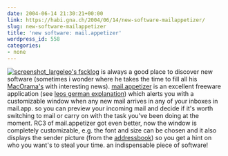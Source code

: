 ```yaml
---
date: 2004-06-14 21:30:21+00:00
link: https://habi.gna.ch/2004/06/14/new-software-mailappetizer/
slug: new-software-mailappetizer
title: 'new software: mail.appetizer'
wordpress_id: 558
categories:
- none
---
```


[![screenshot_large](https://habi.gna.ch/blog/images/screenshot_large-tm.jpg)](https://habi.gna.ch/blog/images/screenshot_large.png)[leo's fscklog](http://fscklog.typepad.com/fsck/) is always a good place to discover new software (sometimes i wonder where he takes the time to fill all his [MacOrama's](http://fscklog.typepad.com/fsck/2004/06/macorama_fr_den_9.html) with interesting news).
[mail.appetizer](http://www.bronsonbeta.com/mailappetizer/) is an excellent freeware application (see [leos german explanation](http://fscklog.typepad.com/fsck/2004/01/freeware_mailap.html)) which alerts you with a customizable window when any new mail arrives in any of your inboxes in mail.app.
so you can preview your incoming mail and decide if it's worth switching to mail or carry on with the task you've been doing at the moment.
RC3 of mail.appetizer got even better, now the window is completely customizable, e.g. the font and size can be chosen and it also displays the sender picture (from the [addressbook](https://apple.com/macosx/features/addressbook/)) so you get a hint on who you want's to steal your time.
an indispensable piece of software!
